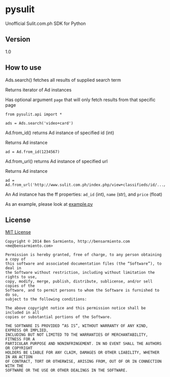 # pysulit

Unofficial Sulit.com.ph SDK for Python

## Version

1.0

## How to use

Ads.search() fetches all results of supplied search term

Returns iterator of Ad instances

Has optional argument `page` that will only fetch results from that specific page
```
from pysulit.api import *

ads = Ads.search('video+card')
```

Ad.from_id() returns Ad instance of specified id (int)

Returns Ad instance

```
ad = Ad.from_id(1234567)
```

Ad.from_url() returns Ad instance of specified url

Returns Ad instance

```
ad = Ad.from_url('http://www.sulit.com.ph/index.php/view+classifieds/id/.../...')
```

An Ad instance has the ff properties: `ad_id` (int), `name` (str), and `price` (float)

As an example, please look at [example.py](https://github.com/yowmamasita/pysulit/blob/master/example.py)

## License

[MIT License](http://bensarmiento.mit-license.org/)

```
Copyright © 2014 Ben Sarmiento, http://bensarmiento.com <me@bensarmiento.com>

Permission is hereby granted, free of charge, to any person obtaining a copy of
this software and associated documentation files (the “Software”), to deal in
the Software without restriction, including without limitation the rights to use,
copy, modify, merge, publish, distribute, sublicense, and/or sell copies of the
Software, and to permit persons to whom the Software is furnished to do so,
subject to the following conditions:

The above copyright notice and this permission notice shall be included in all
copies or substantial portions of the Software.

THE SOFTWARE IS PROVIDED “AS IS”, WITHOUT WARRANTY OF ANY KIND, EXPRESS OR IMPLIED,
INCLUDING BUT NOT LIMITED TO THE WARRANTIES OF MERCHANTABILITY, FITNESS FOR A
PARTICULAR PURPOSE AND NONINFRINGEMENT. IN NO EVENT SHALL THE AUTHORS OR COPYRIGHT
HOLDERS BE LIABLE FOR ANY CLAIM, DAMAGES OR OTHER LIABILITY, WHETHER IN AN ACTION
OF CONTRACT, TORT OR OTHERWISE, ARISING FROM, OUT OF OR IN CONNECTION WITH THE
SOFTWARE OR THE USE OR OTHER DEALINGS IN THE SOFTWARE.
```
